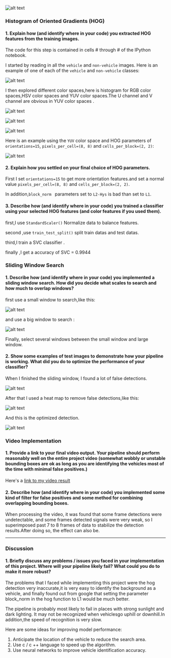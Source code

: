 ![alt text](./example/Snipaste_2018-06-03_08-06-21.png)

### Histogram of Oriented Gradients (HOG)

#### 1. Explain how (and identify where in your code) you extracted HOG features from the training images.

The code for this step is contained in cells # through # of the IPython notebook.  

I started by reading in all the `vehicle` and `non-vehicle` images.  Here is an example of one of each of the `vehicle` and `non-vehicle` classes:

![alt text](./example/Snipaste_2018-06-03_08-15-42.png)

I then explored different color spaces,here is histogram for RGB color spaces,HSV color spaces and YUV color spaces.The U channel and V channel are obvious in YUV color spaces .

![alt text](./example/rgb.png)

![alt text](./example/hsv.png)

![alt text](./example/yuv.png)

Here is an example using the `YUV` color space and HOG parameters of `orientations=15`, `pixels_per_cell=(8, 8)` and `cells_per_block=(2, 2)`:


![alt text](./example/Snipaste_2018-06-03_08-42-32.png)

#### 2. Explain how you settled on your final choice of HOG parameters.

First I set  `orientations=15` to get more orientation features.and set a normal value `pixels_per_cell=(8, 8)` and `cells_per_block=(2, 2)`.

In addition,`block_norm ` parameters set to `L2-Hys` is bad than set to `L1`.

#### 3. Describe how (and identify where in your code) you trained a classifier using your selected HOG features (and color features if you used them).

first,I use `StandardScaler()` Normalize data to balance features.

second ,use `train_test_split()` split train datas and test datas.

third,I train a SVC classifier .

finally ,I get a accuracy of SVC =  0.9944

### Sliding Window Search

#### 1. Describe how (and identify where in your code) you implemented a sliding window search.  How did you decide what scales to search and how much to overlap windows?

first use a small window to search,like this:

![alt text](./example/Snipaste_2018-06-03_10-13-37.png)

and use a big window to search :

![alt text](./example/Snipaste_2018-06-03_10-13-44.png)

Finally, select several windows between the small window and large window.

#### 2. Show some examples of test images to demonstrate how your pipeline is working.  What did you do to optimize the performance of your classifier?

When I finished the sliding window, I found a lot of false detections.

![alt text](./example/Snipaste_2018-06-03_10-20-16.png)

After that I used a heat map to remove false detections,like this:

![alt text](./example/Snipaste_2018-06-03_10-18-24.png)

And this is the optimized detection.

![alt text](./example/Snipaste_2018-06-03_10-24-08.png)

### Video Implementation

#### 1. Provide a link to your final video output.  Your pipeline should perform reasonably well on the entire project video (somewhat wobbly or unstable bounding boxes are ok as long as you are identifying the vehicles most of the time with minimal false positives.)
Here's a [link to my video result](./result.mp4)


#### 2. Describe how (and identify where in your code) you implemented some kind of filter for false positives and some method for combining overlapping bounding boxes.

When processing the video, it was found that some frame detections were undetectable, and some frames detected signals were very weak, so I superimposed past 7 to 8 frames of data to stabilize the detection results.After doing so, the effect can also be.



---

### Discussion

#### 1. Briefly discuss any problems / issues you faced in your implementation of this project.  Where will your pipeline likely fail?  What could you do to make it more robust?

The problems that I faced while implementing this project were the hog detection very inaccurate,it is very easy to identify the background as a vehicle, and finally found out from google that setting the parameter block_norm in the hog function to L1 would be much better.

The pipeline is probably most likely to fail  in places with strong sunlight and dark lighting. It may not be recognized when vehiclesgo uphill or downhill.In addition,the speed of recognition is very slow.

Here are some ideas for improving model performance:

1.  Anticipate the location of the vehicle to reduce the search area.
2.  Use c / c ++ language to speed up the algorithm.
3.  Use neural networks to improve vehicle identification accuracy.

